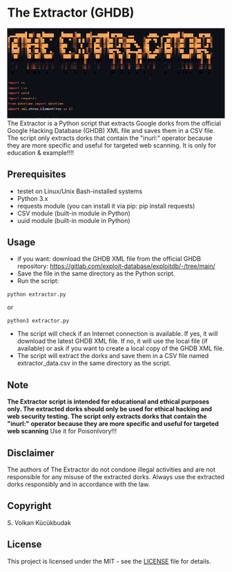 # The Extractor (GHDB)
<img src="extractor.png">
The Extractor is a Python script that extracts Google dorks from the official Google Hacking Database (GHDB) XML file and saves them in a CSV file. The script only extracts dorks that contain the "inurl:" operator because they are more specific and useful for targeted web scanning. It is only for education & example!!!!

## Prerequisites
- testet on Linux/Unix Bash-installed systems
- Python 3.x
- requests module (you can install it via pip: pip install requests)
- CSV module (built-in module in Python)
- uuid module (built-in module in Python)
## Usage
- if you want: download the GHDB XML file from the official GHDB repository: https://gitlab.com/exploit-database/exploitdb/-/tree/main/
- Save the file in the same directory as the Python script.
- Run the script:
```shell
python extractor.py
```
or
```shell
python3 extractor.py
```
- The script will check if an Internet connection is available. If yes, it will download the latest GHDB XML file. If no, it will use the local file (if available) or ask if you want to create a local copy of the GHDB XML file.
- The script will extract the dorks and save them in a CSV file named extractor_data.csv in the same directory as the script.
## Note
**The Extractor script is intended for educational and ethical purposes only. The extracted dorks should only be used for ethical hacking and web security testing. The script only extracts dorks that contain the "inurl:" operator because they are more specific and useful for targeted web scanning** Use it for PoisonIvory!!!

## Disclaimer
The authors of The Extractor do not condone illegal activities and are not responsible for any misuse of the extracted dorks. Always use the extracted dorks responsibly and in accordance with the law.

## Copyright
S. Volkan Kücükbudak
## License
This project is licensed under the MIT - see the [LICENSE](LICENSE) file for details.

